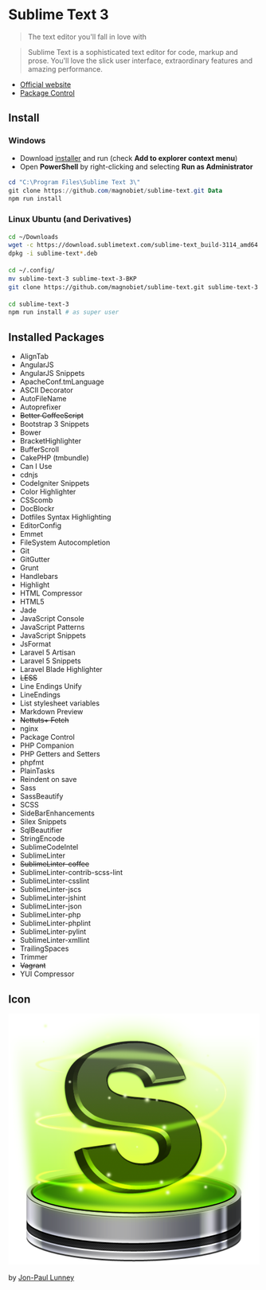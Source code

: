 # Sublime Text 3

> The text editor you'll fall in love with

> Sublime Text is a sophisticated text editor for code, markup and prose.
You'll love the slick user interface, extraordinary features and amazing performance.

* [Official website](http://www.sublimetext.com/3)
* [Package Control](https://packagecontrol.io/)

## Install

### Windows

- Download [installer](https://download.sublimetext.com/Sublime%20Text%20Build%203114%20x64%20Setup.exe) and run (check **Add to explorer context menu**)
- Open **PowerShell** by right-clicking and selecting **Run as Administrator**

```powershell
cd "C:\Program Files\Sublime Text 3\"
git clone https://github.com/magnobiet/sublime-text.git Data
npm run install
```

### Linux Ubuntu (and Derivatives)

```bash
cd ~/Downloads
wget -c https://download.sublimetext.com/sublime-text_build-3114_amd64.deb # as super user
dpkg -i sublime-text*.deb

cd ~/.config/
mv sublime-text-3 sublime-text-3-BKP
git clone https://github.com/magnobiet/sublime-text.git sublime-text-3

cd sublime-text-3
npm run install # as super user
```

## Installed Packages
* AlignTab
* AngularJS
* AngularJS Snippets
* ApacheConf.tmLanguage
* ASCII Decorator
* AutoFileName
* Autoprefixer
* ~~Better CoffeeScript~~
* Bootstrap 3 Snippets
* Bower
* BracketHighlighter
* BufferScroll
* CakePHP (tmbundle)
* Can I Use
* cdnjs
* CodeIgniter Snippets
* Color Highlighter
* CSScomb
* DocBlockr
* Dotfiles Syntax Highlighting
* EditorConfig
* Emmet
* FileSystem Autocompletion
* Git
* GitGutter
* Grunt
* Handlebars
* Highlight
* HTML Compressor
* HTML5
* Jade
* JavaScript Console
* JavaScript Patterns
* JavaScript Snippets
* JsFormat
* Laravel 5 Artisan
* Laravel 5 Snippets
* Laravel Blade Highlighter
* ~~LESS~~
* Line Endings Unify
* LineEndings
* List stylesheet variables
* Markdown Preview
* ~~Nettuts+ Fetch~~
* nginx
* Package Control
* PHP Companion
* PHP Getters and Setters
* phpfmt
* PlainTasks
* Reindent on save
* Sass
* SassBeautify
* SCSS
* SideBarEnhancements
* Silex Snippets
* SqlBeautifier
* StringEncode
* SublimeCodeIntel
* SublimeLinter
* ~~SublimeLinter-coffee~~
* SublimeLinter-contrib-scss-lint
* SublimeLinter-csslint
* SublimeLinter-jscs
* SublimeLinter-jshint
* SublimeLinter-json
* SublimeLinter-php
* SublimeLinter-phplint
* SublimeLinter-pylint
* SublimeLinter-xmllint
* TrailingSpaces
* Trimmer
* ~~Vagrant~~
* YUI Compressor

## Icon

![Sublime Text Icon](https://raw.githubusercontent.com/magnobiet/sublime-text/master/Icons/sublime-text.png)

by [Jon-Paul Lunney](https://dribbble.com/shots/382465-Sublime-Text-2-update-Replacement-Icon)
